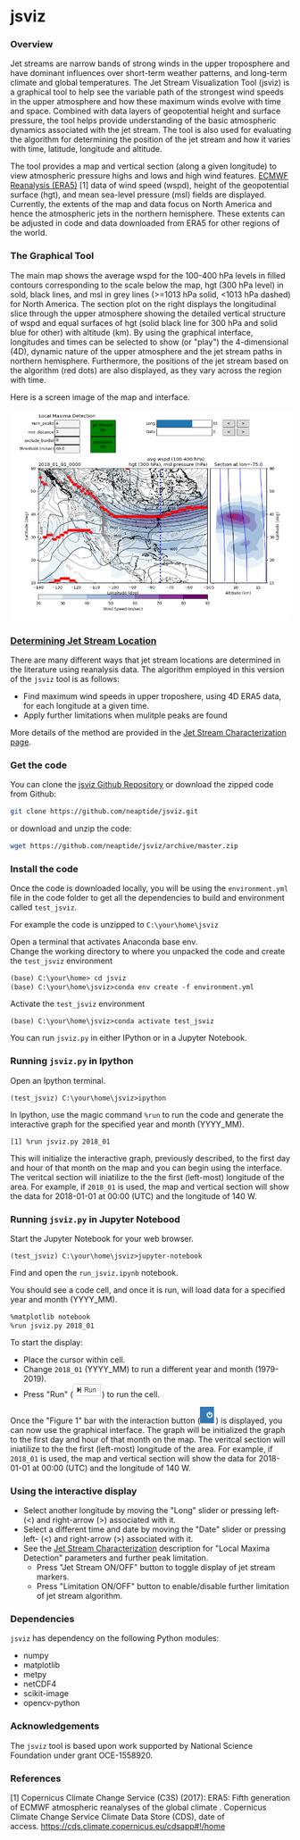 # jsviz
<!-- mybinder.org fails to load required pip module which breaks the code. Taking the demo offline.
<a href="https://mybinder.org/v2/gh/neaptide/jsviz/master?filepath=run_jsviz.ipynb"><img align="right" src="https://mybinder.org/badge_logo.svg"></a>
--->
### Overview
Jet streams are narrow bands of strong winds in the upper troposphere and have dominant influences over short-term weather patterns, and long-term climate and global temperatures.  The Jet Stream Visualization Tool (jsviz) is a graphical tool to help see the variable path of the strongest wind speeds in the upper atmosphere and how these maximum winds evolve with time and space.  Combined with data layers of geopotential height and surface pressure, the tool helps provide understanding of the basic atmospheric dynamics associated with the jet stream.  The tool is also used for evaluating the algorithm for determining the position of the jet stream and how it varies with time, latitude, longitude and altitude. 
<!-- Comparing position and strength of the jet stream with ocean and atmosphere observations -->

The tool provides a map and vertical section (along a given longitude) to view atmospheric pressure highs and lows and high wind features.  [ECMWF Reanalysis (ERA5)](https://confluence.ecmwf.int/display/CKB/What+is+ERA5) [1] data of wind speed (wspd), height of the geopotential surface (hgt), and mean sea-level pressure (msl) fields are displayed.  Currently, the extents of the map and data focus on North America and hence the atmospheric jets in the northern hemisphere.  These extents can be adjusted in code and data downloaded from ERA5 for other regions of the world.

### The Graphical Tool

The main map shows the average wspd for the 100-400 hPa levels in filled contours corresponding to the scale below the map, hgt (300 hPa level) in sold, black lines, and msl in grey lines (>=1013 hPa solid, <1013 hPa dashed) for North America. The section plot on the right displays the longitudinal slice through the upper atmosphere showing the detailed vertical structure of wspd and equal surfaces of hgt (solid black line for 300 hPa and solid blue for other) with altitude (km). By using the graphical interface, longitudes and times can be selected to show (or "play") the 4-dimensional (4D), dynamic nature of the upper atmosphere and the jet stream paths in northern hemisphere. Furthermore, the positions of the jet stream based on the algorithm (red dots) are also displayed, as they vary across the region with time. 

Here is a screen image of the map and interface. 

![Image of jsviz window](https://github.com/neaptide/jsviz/blob/master/images/run_jsviz_ipynb.png)

### [Determining Jet Stream Location](https://github.com/neaptide/jsviz/blob/master/jsalgo.md)

There are many different ways that jet stream locations are determined in the literature using reanalysis data.  The algorithm employed in this version of the `jsviz` tool is as follows: 
- Find maximum wind speeds in upper troposhere, using 4D ERA5 data, for each longitude at a given time.
- Apply further limitations when mulitple peaks are found

More details of the method are provided in the [Jet Stream Characterization page](https://github.com/neaptide/jsviz/blob/master/jsalgo.md). 

<!-- mybinder.org fails to load required pip module which breaks the code. Taking the demo offline.
### Quick Start -- Demo

A Binder image has been built to demo the code. This demo can be run if you don't have python setup locally or don't know how to launch your own jupyter-notebook.  Although, it is slower to load and run than downloading and running `jsviz` code locally. 

Launch a the demo Jupyter Notebook from this badge.  
[![Binder](https://mybinder.org/badge_logo.svg)](https://mybinder.org/v2/gh/neaptide/jsviz/master?filepath=run_jsviz.ipynb)

It will open the notebook in a web browser tab. It takes a short while for the page to be displayed.  Be patient.  If it is taking a really long time, most likely there were underlying code changes and the Binder image is being rebuilt. Once the Binder image is (built and) served it will open up notebook called `run_jsviz.ipynb` in a web browser tab. 
-->

### Get the code 

You can clone the [jsviz Github Repository](https://github.com/neaptide/jsviz) or download the zipped code from Github: 

```bash
git clone https://github.com/neaptide/jsviz.git
```

or download and unzip the code:

```bash
wget https://github.com/neaptide/jsviz/archive/master.zip
```

### Install the code

Once the code is downloaded locally, you will be using the `environment.yml` file in the code folder to get all the dependencies to build and environment called `test_jsviz`.

For example the code is unzipped to `C:\your\home\jsviz`
 
Open a terminal that activates Anaconda base env.  
Change the working directory to where you unpacked the code and create the `test_jsviz` environment  

```
(base) C:\your\home> cd jsviz
(base) C:\your\home\jsviz>conda env create -f environment.yml
```

Activate the `test_jsviz` environment
 
```
(base) C:\your\home\jsviz>conda activate test_jsviz
```
 
You can run `jsviz.py` in either IPython or in a Jupyter Notebook. 

### Running `jsviz.py` in Ipython

Open an Ipython terminal.
```
(test_jsviz) C:\your\home\jsviz>ipython
```

In Ipython, use the magic command `%run` to run the code and generate the interactive graph for the specified year and month (YYYY_MM). 

``` 
[1] %run jsviz.py 2018_01
```

This will initialize the interactive graph, previously described, to the first day and hour of that month on the map and you can begin using the interface. The veritcal section will iniatilize to the the first (left-most) longitude of the area.  For example, if `2018_01` is used, the map and vertical section will show the data for 2018-01-01 at 00:00 (UTC) and the longitude of 140 W.


### Running `jsviz.py` in Jupyter Notebood

Start the Jupyter Notebook for your web browser.
```
(test_jsviz) C:\your\home\jsviz>jupyter-notebook
```

Find and open the `run_jsviz.ipynb` notebook.  

You should see a code cell, and once it is run, will load data for a specified year and month (YYYY_MM).  

```
%matplotlib notebook
%run jsviz.py 2018_01
```

To start the display:
- Place the cursor within cell.
- Change `2018_01` (YYYY_MM) to run a different year and month (1979-2019).
- Press "Run" (![run button](https://github.com/neaptide/jsviz/blob/master/images/run_button.png)) to run the cell.  

Once the "Figure 1" bar with the interaction button (![interaction_button](https://github.com/neaptide/jsviz/blob/master/images/interaction_button.png)) is displayed, you can now use the graphical interface. The graph will be initialized the graph to the first day and hour of that month on the map.  The veritcal section will iniatilize to the the first (left-most) longitude of the area.  For example, if `2018_01` is used, the map and vertical section will show the data for 2018-01-01 at 00:00 (UTC) and the longitude of 140 W.

### Using the interactive display

- Select another longitude by moving the "Long" slider or pressing left- (<) and right-arrow (>) associated with it.  
- Select a different time and date by moving the "Date" slider or pressing left- (<) and right-arrow (>) associated with it.
- See the [Jet Stream Characterization](https://github.com/neaptide/jsviz/blob/master/jsalgo.md) description for "Local Maxima Detection" parameters and further peak limitation.
  - Press "Jet Stream ON/OFF" button to toggle display of jet stream markers.
  - Press "Limitation ON/OFF" button to enable/disable further limitation of jet stream algorithm.


### Dependencies

`jsviz` has dependency on the following Python modules:

  - numpy
  - matplotlib
  - metpy
  - netCDF4
  - scikit-image
  - opencv-python

### Acknowledgements

The `jsviz` tool is based upon work supported by National Science Foundation under grant OCE-1558920. 

### References

[1] Copernicus Climate Change Service (C3S) (2017): ERA5: Fifth generation of ECMWF atmospheric reanalyses of the global climate . Copernicus Climate Change Service Climate Data Store (CDS), date of access. https://cds.climate.copernicus.eu/cdsapp#!/home
